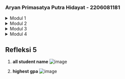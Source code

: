 ### **Aryan Primasatya Putra Hidayat - 2206081181**  

<details>
<summary>Modul 1</summary>

## Refleksi 1
Dalam latihan pertama, saya mengimplementasikan fitur edit dan hapus produk. Pada fitur edit, saat pengguna mengklik tombol Edit, sebuah formulir akan ditampilkan dengan detail produk yang sudah ada menggunakan Thymeleaf. Setelah pengguna mengirimkan formulir, produk akan diperbarui sesuai perubahan yang dilakukan. Untuk fitur hapus, saat pengguna mengklik tombol Hapus, `ProductController.java` akan memanggil layanan yang bertanggung jawab untuk menghapus produk.

### Prinsip Clean Code yang Diterapkan:
1. **Single Responsibility Principle (SRP)**: `ProductController` hanya menangani permintaan HTTP, sementara logika bisnis diserahkan kepada `ProductService`, memastikan pemisahan tanggung jawab.
2. **Penamaan yang Jelas**: Variabel dan metode diberi nama yang deskriptif agar lebih mudah dipahami.
3. **Menghindari Duplikasi Kode**: Logika bisnis dikelola di service layer untuk menghindari pengulangan kode dalam controller.
4. **Format Konsisten**: Struktur kode rapi dengan indentasi dan spasi yang sesuai untuk meningkatkan keterbacaan.

### Praktik Keamanan dalam Kode:
1. **Validasi Input**: Pembaruan dan penghapusan produk hanya diproses jika `productId` yang valid diberikan.
2. **Mencegah Null Pointer Exception**: Dilakukan pengecekan null sebelum mengakses properti objek.
3. **Encapsulation**: Properti produk dibuat private, dan aksesnya dikendalikan melalui getter dan setter.
4. **Menghindari Nilai yang Ditetapkan Secara Hardcoded**: UUID dibuat secara dinamis untuk memastikan keunikan data.

### Area yang Perlu Ditingkatkan:
1. **Peningkatan Dependency Injection**: Menggunakan constructor injection daripada field injection dalam `ProductController` untuk meningkatkan testabilitas.
2. **Keamanan Akses Bersamaan di Repository**: Jika `ProductRepository` digunakan dalam lingkungan multithreading, diperlukan mekanisme sinkronisasi.
3. **Penanganan Error yang Lebih Baik**: Menyediakan pesan error yang lebih informatif saat terjadi kesalahan saat memperbarui atau menghapus produk.
4. **Penerapan Logging**: Menambahkan logging di dalam layanan untuk melacak perubahan pada produk.

Dengan perbaikan ini, kode akan lebih mudah dikelola, diperluas, dan lebih aman.

## Refleksi 2
### Pengujian Unit dan Cakupan Kode:
Setelah menulis unit test, saya lebih yakin bahwa fitur yang telah diimplementasikan bekerja dengan benar. Pengujian unit memastikan bahwa setiap komponen kode berfungsi sebagaimana mestinya. Namun, jumlah unit test yang ideal tergantung pada kompleksitas logika yang diuji. Sebaiknya, pengujian mencakup semua kemungkinan jalur eksekusi, termasuk skenario positif dan negatif.

Untuk memastikan cakupan pengujian yang memadai, kita dapat menggunakan metrik cakupan kode yang mengukur persentase kode yang dijalankan selama pengujian. Namun, cakupan kode 100% tidak selalu berarti perangkat lunak bebas dari bug, karena masih bisa ada skenario tepi dan kesalahan logis yang tidak terdeteksi oleh pengujian unit saja. Oleh karena itu, pengujian fungsional dan integrasi juga sangat penting.

### Masalah Clean Code dalam Pengujian Fungsional
Dalam `CreateProductFunctionalTest.java`, jika ada suite pengujian fungsional baru yang ditambahkan dengan prosedur setup yang sama dan variabel instance yang berulang, maka dapat menyebabkan duplikasi kode. Hal ini dapat berdampak negatif terhadap keterbacaan dan pemeliharaan kode.

### Masalah dan Perbaikan yang Dapat Dilakukan:
1. **Duplikasi Kode**: Pengulangan kode setup dalam beberapa kelas pengujian membuat pemeliharaan lebih sulit.
   - **Solusi**: Memindahkan logika setup umum ke dalam kelas dasar yang dapat diperluas oleh kelas pengujian lainnya.
2. **Pelanggaran Prinsip DRY (Don't Repeat Yourself)**: Penulisan logika pengujian yang berulang meningkatkan risiko inkonsistensi.
   - **Solusi**: Menggunakan kelas utilitas pengujian atau pengujian parameterized jika memungkinkan.
3. **Keterbacaan dan Organisasi Pengujian**: Logika pengujian yang tersebar di berbagai tempat dapat mengurangi keterbacaan kode.
   - **Solusi**: Mengelompokkan pengujian secara logis dan mengikuti konvensi penamaan yang jelas untuk menjelaskan tujuan pengujian.

Dengan menerapkan perbaikan ini, kode pengujian akan lebih bersih, mudah dikelola, dan lebih dapat diperluas.
</details>

<details>
<summary>Modul 2</summary>

## Refleksi 2
1. **Masalah Kualitas Kode yang Diperbaiki dan Strategi Perbaikannya:**
    - **Masalah**: Beberapa impor yang tidak digunakan seperti `import java.util.UUID;` dan `import org.springframework.ui.Model;` ditemukan di `ProductControllerTest.java`.
    - **Strategi**: Menghapus impor yang tidak digunakan untuk menjaga kode tetap bersih, mudah dibaca, dan efisien.

2. **Evaluasi Implementasi CI/CD:**
    - Workflow CI/CD dalam proyek ini telah mengotomatiskan proses build, menjalankan unit test, serta melakukan analisis kualitas dan keamanan kode setiap kali ada perubahan kode.
    - Deployment otomatis dilakukan dengan membangun image Docker dan mengunggahnya ke Koyeb setiap ada perubahan pada branch utama.
    - Dengan adanya pemeriksaan terjadwal dan mekanisme perlindungan branch, reliabilitas dan keamanan pipeline semakin ditingkatkan.
    - Namun, pipeline ini masih dapat diperbaiki dengan menambahkan pengujian integrasi dan mendukung deployment ke beberapa lingkungan berbeda.
</details>

<details>
<summary>Modul 3</summary>

1. **Penerapan Prinsip SOLID:**
   - **Single Responsibility Principle (SRP)**: `CarController` dan `ProductController` dipisahkan ke dalam file yang berbeda untuk menjaga fokusnya masing-masing.
   - **Open-Closed Principle (OCP)**: `CarService` dan `ProductService` menggunakan antarmuka sehingga fitur baru dapat ditambahkan tanpa mengubah kode yang sudah ada.
   - **Dependency Inversion Principle (DIP)**: Controller tidak bergantung pada implementasi layanan tertentu, tetapi pada antarmuka, sehingga lebih mudah diuji dan diperbarui.

2. **Pentingnya Penerapan Prinsip Ini:**
   - **SRP**: Memisahkan tanggung jawab memastikan bahwa perubahan pada satu fitur tidak merusak fitur lain.
   - **OCP**: Sistem lebih fleksibel dan lebih sedikit perubahan kode yang tidak perlu.
   - **DIP**: Mempermudah pengujian dengan menggunakan mock data dibandingkan harus berinteraksi langsung dengan database.

3. **Dampak Jika Tidak Diterapkan:**
   - Pelanggaran **SRP** dapat menyebabkan perubahan pada satu bagian kode mempengaruhi bagian lain secara tidak terduga.
   - Tanpa **OCP**, setiap fitur baru mungkin memerlukan modifikasi kode lama, meningkatkan risiko bug.
   - Tanpa **DIP**, pengujian akan sulit dilakukan karena dependensi yang kuat pada implementasi tertentu.
</details>

<details>
<summary>Modul 4</summary>

## Refleksi 4
1. **Efektivitas TDD dalam Menjamin Keandalan Kode:**
   - Mengikuti pendekatan **Test-Driven Development (TDD)** membantu menyusun proses implementasi dengan lebih terstruktur.
   - Pengujian ditulis sebelum implementasi, memastikan bahwa setiap perubahan memiliki kasus uji yang jelas.
   - Tantangan terbesar adalah mendefinisikan kasus uji sebelum memahami semua edge case, yang kadang mengharuskan refactoring ulang.
   - Perbaikan yang dapat dilakukan:
     - Menyusun deskripsi pengujian dengan lebih jelas.
     - Memperbaiki asersi agar lebih eksplisit.
     - Menggunakan pengujian parameterized untuk skenario berulang.

2. **Evaluasi Terhadap Prinsip F.I.R.S.T. dalam Pengujian Unit:**
   - **Fast**: Pengujian cepat karena menggunakan mock dan tidak bergantung pada database.
   - **Independent**: Setiap pengujian tidak bergantung pada status pengujian lain.
   - **Repeatable**: Hasil pengujian konsisten di setiap kali eksekusi.
   - **Self-Validating**: Hasil pengujian secara otomatis menentukan keberhasilan atau kegagalan.
   - **Timely**: Beberapa pengujian masih ditulis setelah implementasi, perlu peningkatan dalam penerapan siklus **Red-Green-Refactor**.
</details>

## Refleksi 5

1. **all student name**
![image](https://github.com/user-attachments/assets/354eb4c9-04a9-4186-8f43-a963794e3985)

2. **highest gpa**
![image](https://github.com/user-attachments/assets/e4c15e79-c492-4d90-8b4e-024ee091add5)

</details>

